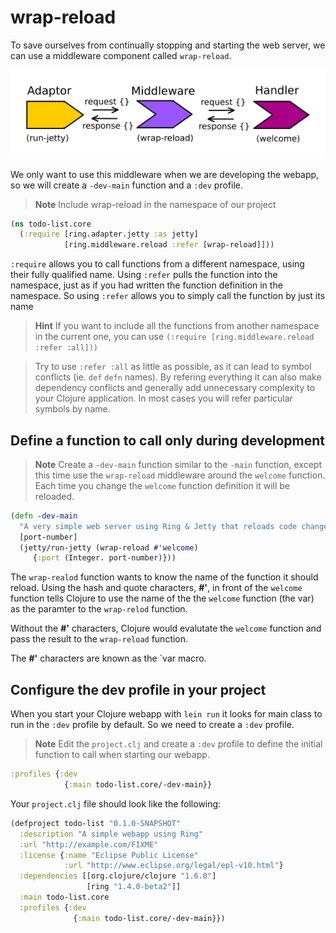 # wrap-reload

  To save ourselves from continually stopping and starting the web server, we can use a middleware component called `wrap-reload`.  
  
![Ring - wrap-reload middleware](../images/clojure-ring-adaptor-middleware-handler-wrap-reload.png)  
  
  We only want to use this middleware when we are developing the webapp, so we will create a `-dev-main` function and a `:dev` profile.

> **Note**  Include wrap-reload in the namespace of our project
  
```clojure
(ns todo-list.core
  (:require [ring.adapter.jetty :as jetty]
            [ring.middleware.reload :refer [wrap-reload]]))
```

`:require` allows you to call functions from a different namespace, using their fully qualified name.  Using `:refer` pulls the function into the namespace, just as if you had written the function definition in the namespace.  So using `:refer` allows you to simply call the function by just its name

> **Hint** If you want to include all the functions from another namespace in the current one, you can use `(:require [ring.middleware.reload :refer :all]))`

> Try to use `:refer :all` as little as possible, as it can lead to symbol conflicts (ie. `def` `defn` names).  By refering everything it can also make dependency conflicts and generally add unnecessary complexity to your Clojure application.  In most cases you will refer particular symbols by name.


## Define a function to call only during development 

> **Note** Create a `-dev-main` function similar to the `-main` function, except this time use the `wrap-reload` middleware around the `welcome` function.  Each time you change the `welcome` function definition it will be reloaded.
  
```clojure
(defn -dev-main
  "A very simple web server using Ring & Jetty that reloads code changes via the development profile of Leiningen"
  [port-number]
  (jetty/run-jetty (wrap-reload #'welcome)
     {:port (Integer. port-number)}))
```

The `wrap-realod` function wants to know the name of the function it should reload.  Using the hash and quote characters, **#'**, in front of the `welcome` function tells Clojure to use the name of the the `welcome` function (the var) as the paramter to the `wrap-relod` function.  

Without the **#'** characters, Clojure would evalutate the `welcome` function and pass the result to the `wrap-reload` function.

The **#'** characters are known as the `var macro.

## Configure the dev profile in your project

  When you start your Clojure webapp with `lein run` it looks for main class to run in the `:dev` profile by default.  So we need to create a `:dev` profile.
  
> **Note** Edit the `project.clj` and create a `:dev` profile to define the initial function to call when starting our webapp.

```clojure
:profiles {:dev 
            {:main todo-list.core/-dev-main}}
```

Your `project.clj` file should look like the following:
  
```clojure
(defproject todo-list "0.1.0-SNAPSHOT"
  :description "A simple webapp using Ring"
  :url "http://example.com/FIXME"
  :license {:name "Eclipse Public License"
            :url "http://www.eclipse.org/legal/epl-v10.html"}
  :dependencies [[org.clojure/clojure "1.6.0"]
                 [ring "1.4.0-beta2"]]
  :main todo-list.core
  :profiles {:dev
              {:main todo-list.core/-dev-main}})
```
